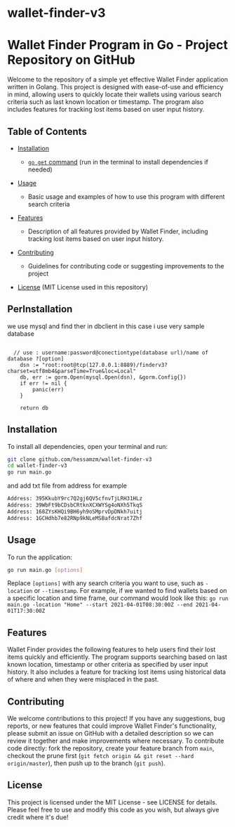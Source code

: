 # wallet-finder-v3
# Wallet Finder Program in Go - Project Repository on GitHub

Welcome to the repository of a simple yet effective Wallet Finder application written in Golang. This project is designed with ease-of-use and efficiency in mind, allowing users to quickly locate their wallets using various search criteria such as last known location or timestamp. The program also includes features for tracking lost items based on user input history.

## Table of Contents

- [Installation](#installation)
  - [`go get` command](https://golang.org/doc/code.html#GetPackagePaths) (run in the terminal to install dependencies if needed)
  
- [Usage](#usage)
  - Basic usage and examples of how to use this program with different search criteria
  
- [Features](#features)
  - Description of all features provided by Wallet Finder, including tracking lost items based on user input history.
  
- [Contributing](#contributing)
  - Guidelines for contributing code or suggesting improvements to the project
  
- [License](https://github.bonus.io/licenses/) (MIT License used in this repository)
## PerInstallation
we use mysql and find ther in dbclient
in this case i use very sample database
```code

  // use : username:password@conectiontype(database url)/name of database ?[option]
	dsn := "root:root@tcp(127.0.0.1:8889)/finderv3?charset=utf8mb4&parseTime=True&loc=Local"
	db, err := gorm.Open(mysql.Open(dsn), &gorm.Config{})
	if err != nil {
		panic(err)
	}

	return db
```

## Installation

To install all dependencies, open your terminal and run:

```bash
git clone github.com/hessamzm/wallet-finder-v3
cd wallet-finder-v3
go run main.go
```

and add txt file from address
for example 

```bash
Address: 395KkubY9rc7Q2gj6QV5cfnvTjLRH31HLz   
Address: 39WbFt9bCDsbCRtknXCXWYSg4oNXh5TkqS    
Address: 168ZYsKHQi9BH6yh9oSMprvDpDNkh7uitj   
Address: 1GCHdhb7e82RNp9kNLeMSBafdcNrat7Zhf    
```

## Usage

To run the application:
```bash
go run main.go [options]
```
Replace `[options]` with any search criteria you want to use, such as `-location` or `--timestamp`. For example, if we wanted to find wallets based on a specific location and time frame, our command would look like this: `go run main.go -location "Home" --start 2021-04-01T08:30:00Z --end 2021-04-01T17:30:00Z`

## Features

Wallet Finder provides the following features to help users find their lost items quickly and efficiently. The program supports searching based on last known location, timestamp or other criteria as specified by user input history. It also includes a feature for tracking lost items using historical data of where and when they were misplaced in the past.

## Contributing

We welcome contributions to this project! If you have any suggestions, bug reports, or new features that could improve Wallet Finder's functionality, please submit an issue on GitHub with a detailed description so we can review it together and make improvements where necessary. To contribute code directly: fork the repository, create your feature branch from `main`, checkout the prune first (`git fetch origin && git reset --hard origin/master`), then push up to the branch (`git push`).

## License

This project is licensed under the MIT License - see LICENSE for details. Please feel free to use and modify this code as you wish, but always give credit where it's due!
